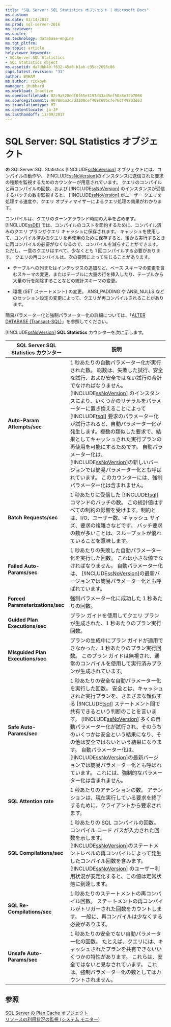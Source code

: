 ```yaml
---
title: "SQL Server: SQL Statistics オブジェクト | Microsoft Docs"
ms.custom: 
ms.date: 03/14/2017
ms.prod: sql-server-2016
ms.reviewer: 
ms.suite: 
ms.technology: database-engine
ms.tgt_pltfrm: 
ms.topic: article
helpviewer_keywords:
- SQLServer:SQL Statistics
- SQL Statistics object
ms.assetid: da7dbb4b-f632-45a0-b1ab-c35cc2695c86
caps.latest.revision: "31"
author: BYHAM
ms.author: rickbyh
manager: jhubbard
ms.workload: Inactive
ms.openlocfilehash: 82c9a520edf0f65e3197d43ad5ef50a8e12b7068
ms.sourcegitcommit: 9678eba3c2d3100cef408c69bcfe76df49803d63
ms.translationtype: MT
ms.contentlocale: ja-JP
ms.lasthandoff: 11/09/2017
---
```

# <a name="sql-server-sql-statistics-object"></a>SQL Server: SQL Statistics オブジェクト
  **の** SQLServer:SQL Statistics [!INCLUDE[ssNoVersion](../../includes/ssnoversion-md.md)] オブジェクトには、コンパイルの動作や、 [!INCLUDE[ssNoVersion](../../includes/ssnoversion-md.md)]のインスタンスに送信された要求の種類を監視するためのカウンターが用意されています。 クエリのコンパイルと再コンパイルの回数、および [!INCLUDE[ssNoVersion](../../includes/ssnoversion-md.md)] のインスタンスが受信するバッチの数を監視すると、 [!INCLUDE[ssNoVersion](../../includes/ssnoversion-md.md)] がユーザー クエリを処理する速度や、クエリ オプティマイザーによるクエリ処理の効果がわかります。  
  
 コンパイルは、クエリのターンアラウンド時間の大半を占めます。 [!INCLUDE[ssDE](../../includes/ssde-md.md)] では、コンパイルのコストを節約するために、コンパイル済みのクエリ プランがクエリ キャッシュに保存されます。 キャッシュを使用して、コンパイル済みのクエリを再使用のために保存すると、後から実行するときに再コンパイルの必要がなくなるので、コンパイルを減らすことができます。 ただし、一意のクエリはすべて、少なくとも 1 回コンパイルする必要があります。 クエリの再コンパイルは、次の要因によって生じることがあります。  
  
-   テーブルへの列またはインデックスの追加など、ベース スキーマの変更を含むスキーマの変更、またはテーブルに大量の行を挿入したり、テーブルから大量の行を削除することなどの統計スキーマの変更。  
  
-   環境 (SET ステートメント) の変更。 ANSI_PADDING や ANSI_NULLS などのセッション設定の変更によって、クエリが再コンパイルされることがあります。  
  
 簡易パラメーター化と強制パラメーター化の詳細については、「[ALTER DATABASE &#40;Transact-SQL&#41;](../../t-sql/statements/alter-database-transact-sql.md)」を参照してください。  
  
 [!INCLUDE[ssNoVersion](../../includes/ssnoversion-md.md)] **SQL Statistics** カウンターを次に示します。  
  
|SQL Server SQL Statistics カウンター|説明|  
|----------------------------------------|-----------------|  
|**Auto-Param Attempts/sec**|1 秒あたりの自動パラメーター化が実行された数。 総数は、失敗した試行、安全な試行、および安全ではない試行の合計でなければなりません。 [!INCLUDE[ssNoVersion](../../includes/ssnoversion-md.md)] のインスタンスにより、いくつかのリテラルをパラメーターに置き換えることによって [!INCLUDE[tsql](../../includes/tsql-md.md)] 要求のパラメーター化が試行されると、自動パラメーター化が発生します。複数の類似した要求で、結果としてキャッシュされた実行プランの再使用を可能にするためです。 自動パラメーター化は、 [!INCLUDE[ssNoVersion](../../includes/ssnoversion-md.md)]の新しいバージョンでは簡易パラメーター化とも呼ばれています。 このカウンターには、強制パラメーター化は含まれません。|  
|**Batch Requests/sec**|1 秒あたりに受信した [!INCLUDE[tsql](../../includes/tsql-md.md)] コマンドのバッチの数。 この統計値はすべての制約の影響を受けます。制約とは、I/O、ユーザー数、キャッシュ サイズ、要求の複雑さなどです。 バッチ要求の数が多いことは、スループットが優れていることを意味します。|  
|**Failed Auto-Params/sec**|1 秒あたりの失敗した自動パラメーター化を実行した回数。 これは小さな値でなければなりません。 自動パラメーター化は、 [!INCLUDE[ssNoVersion](../../includes/ssnoversion-md.md)]の最新バージョンでは簡易パラメーター化とも呼ばれています。|  
|**Forced Parameterizations/sec**|強制パラメーター化に成功した 1 秒あたりの回数。|  
|**Guided Plan Executions/sec**|プラン ガイドを使用してクエリ プランが生成された、1 秒あたりのプラン実行回数。|  
|**Misguided Plan Executions/sec**|プランの生成中にプラン ガイドが適用できなかった、1 秒あたりのプラン実行回数。 このプラン ガイドは無視され、通常のコンパイルを使用して実行済みプランが生成されています。|  
|**Safe Auto-Params/sec**|1 秒あたりの安全な自動パラメーター化を実行した回数。 安全とは、キャッシュされた実行プランを、さまざまな類似する [!INCLUDE[tsql](../../includes/tsql-md.md)] ステートメント間で共有できるという判断のことを言います。 [!INCLUDE[ssNoVersion](../../includes/ssnoversion-md.md)] 多くの自動パラメーター化が試行され、そのうちのいくつかは安全という結果になり、その他は安全ではないという結果になります。 自動パラメーター化は、 [!INCLUDE[ssNoVersion](../../includes/ssnoversion-md.md)]の最新バージョンでは簡易パラメーター化とも呼ばれています。 これには、強制的なパラメーター化は含まれません。|  
|**SQL Attention rate**|1 秒あたりのアテンションの数。 アテンションは、現在実行している要求を終了するために、クライアントから要求されます。|  
|**SQL Compilations/sec**|1 秒あたりの SQL コンパイルの回数。 コンパイル コード パスが入力された回数を示します。 [!INCLUDE[ssNoVersion](../../includes/ssnoversion-md.md)]のステートメントレベルの再コンパイルによって発生したコンパイル回数を含みます。 [!INCLUDE[ssNoVersion](../../includes/ssnoversion-md.md)] のユーザー利用状況が安定化すると、この値は定常状態に到達します。|  
|**SQL Re-Compilations/sec**|1 秒あたりのステートメントの再コンパイル回数。 ステートメントの再コンパイルがトリガーされた回数をカウントします。 一般に、再コンパイルは少なくする必要があります。|  
|**Unsafe Auto-Params/sec**|1 秒あたりの安全でない自動パラメーター化の回数。 たとえば、クエリには、キャッシュされたプランを共有できないいくつかの特性があります。 これらは、安全ではないと見なされています。 これは、強制パラメーター化の数としてはカウントされません。|  
  
## <a name="see-also"></a>参照  
 [SQL Server の Plan Cache オブジェクト](../../relational-databases/performance-monitor/sql-server-plan-cache-object.md)   
 [リソースの利用状況の監視 &#40;システム モニター&#41;](../../relational-databases/performance-monitor/monitor-resource-usage-system-monitor.md)  
  
  
